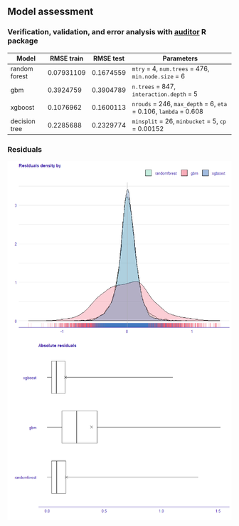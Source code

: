 ## Model assessment

### Verification, validation, and error analysis with [auditor](https://cran.r-project.org/web/packages/auditor/index.html) R package


| Model     |  RMSE train | RMSE test | Parameters|
|-----------|------------|-----------|-----------|
| random forest|  0.07931109|0.1674559| `mtry` = 4, `num.trees` = 476, `min.node.size` = 6|
|gbm|0.3924759|0.3904789|`n.trees` = 847, `interaction.depth` = 5|
|xgboost|0.1076962 |0.1600113 | `nrouds` = 246,  `max_depth` = 6, `eta` = 0.106,  `lambda` = 0.608|
|decision tree|0.2285688|0.2329774|`minsplit` = 26, `minbucket` = 5, `cp` = 0.00152|

###  Residuals


<img src="../../Figures/density_residuals.png" align="center" width="900"/>


<img src="../../Figures/boxplot_residuals.png" align="center" width="900"/>
